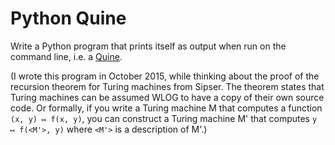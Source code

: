 # Python Quine

Write a Python program that prints itself as output when
run on the command line, i.e. a [Quine](https://en.wikipedia.org/wiki/Quine_(computing)).

(I wrote this program in October 2015, while thinking about the proof of the recursion theorem for Turing machines from Sipser. The theorem states that Turing machines can be assumed WLOG to have a copy of their own source code. Or formally, if you write a Turing machine M that computes a function `(x, y) ↦ f(x, y)`, you can construct a Turing machine M' that computes `y ↦ f(<M'>, y)` where `<M'>` is a description of M'.)
